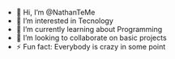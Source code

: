 - 👋 Hi, I’m @NathanTeMe
- 👀 I’m interested in Tecnology
- 🌱 I’m currently learning about Programming
- 💞️ I’m looking to collaborate on basic projects
- ⚡ Fun fact: Everybody is crazy in some point

<!---
NathanTeMe/NathanTeMe is a ✨ special ✨ repository because its `README.md` (this file) appears on your GitHub profile.
You can click the Preview link to take a look at your changes.
--->
